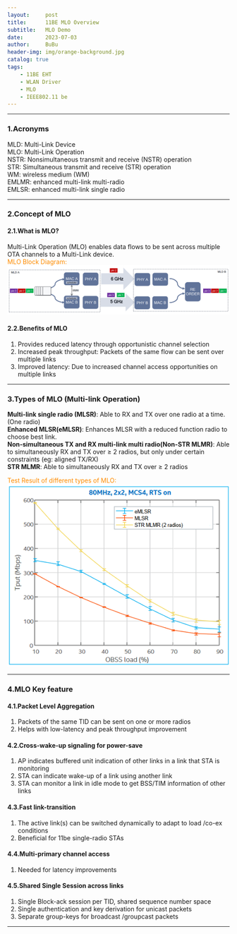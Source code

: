 ```yaml
---
layout:     post
title:      11BE MLO Overview
subtitle:   MLO Demo
date:       2023-07-03
author:     BuBu
header-img: img/orange-background.jpg
catalog: true
tags:
    - 11BE EHT
    - WLAN Driver
    - MLO
    - IEEE802.11 be
---
```


----------
### 1.Acronyms
MLD: Multi-Link Device  
MLO: Multi-Link Operation  
NSTR: Nonsimultaneous transmit and receive (NSTR) operation  
STR: Simultaneous transmit and receive (STR) operation  
WM: wireless medium (WM)  
EMLMR: enhanced multi-link multi-radio  
EMLSR: enhanced multi-link single radio  

----------

### 2.Concept of MLO

#### 2.1.What is MLO? 
Multi-Link Operation (MLO) enables data flows to be sent across multiple OTA channels to a Multi-Link device.  
<font color="#FF8C00">MLO Block Diagram:  </font> 
<img src="/img/post/2023-07-03-MLO-Sample.png"/>

#### 2.2.Benefits of MLO 
1. Provides reduced latency through opportunistic channel selection  
2. Increased peak throughput: Packets of the same flow can be sent over multiple links  
3. Improved latency: Due to increased channel access opportunities on multiple links

----------

### 3.Types of MLO (Multi-link Operation)  
**Multi-link single radio (MLSR)**: Able to RX and TX over one radio at a time. (One radio)  
**Enhanced MLSR(eMLSR)**: Enhances MLSR with a reduced function radio to choose best link.    
**Non-simultaneous TX and RX multi-link multi radio(Non-STR MLMR)**: Able to simultaneously RX and TX over ≥ 2 radios, but only under certain constraints (eg: aligned TX/RX)  
**STR MLMR**: Able to simultaneously RX and TX over ≥ 2 radios

<font color="#FF8C00">Test Result of different types of MLO:  </font> 
<img src="/img/post/2023-07-03-Type-of-MLO-Test.png"/>

----------

### 4.MLO Key feature  

#### 4.1.Packet Level Aggregation  
1. Packets of the same TID can be sent on one or more radios  
2. Helps with low-latency and peak throughput improvement   

#### 4.2.Cross-wake-up signaling for power-save  
1. AP indicates buffered unit indication of other links in a link that STA is monitoring  
2. STA can indicate wake-up of a link using another link  
3. STA can monitor a link in idle mode to get BSS/TIM information of other links  

#### 4.3.Fast link-transition  
1. The active link(s) can be switched dynamically to adapt to load /co-ex conditions  
2. Beneficial for 11be single-radio STAs  

#### 4.4.Multi-primary channel access  
1. Needed for latency improvements  

#### 4.5.Shared Single Session across links  
1. Single Block-ack session per TID, shared sequence number space  
2. Single authentication and key derivation for unicast packets  
3. Separate group-keys for broadcast /groupcast packets  

----------



